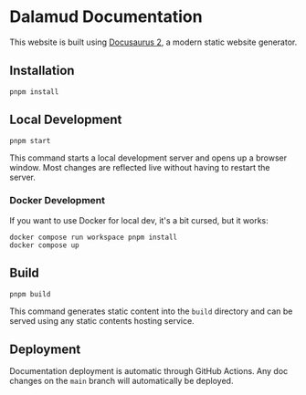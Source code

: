 # Dalamud Documentation

This website is built using [Docusaurus 2](https://docusaurus.io/), a modern
static website generator.

## Installation

```shell
pnpm install
```

## Local Development

```shell
pnpm start
```

This command starts a local development server and opens up a browser window.
Most changes are reflected live without having to restart the server.

### Docker Development

If you want to use Docker for local dev, it's a bit cursed, but it works:

```shell
docker compose run workspace pnpm install
docker compose up
```

## Build

```shell
pnpm build
```

This command generates static content into the `build` directory and can be
served using any static contents hosting service.

## Deployment

Documentation deployment is automatic through GitHub Actions. Any doc changes on
the `main` branch will automatically be deployed.
